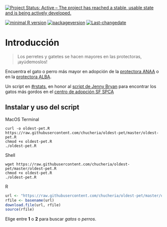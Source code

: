 
[![Project Status: Active – The project has reached a stable, usable state and is being actively developed.](http://www.repostatus.org/badges/latest/active.svg)](http://www.repostatus.org/#active)

[![minimal R version](https://img.shields.io/badge/R%3E%3D-3.3.1-6666ff.svg)](https://cran.r-project.org/) [![packageversion](https://img.shields.io/badge/Package%20version-0.2.0-orange.svg?style=flat-square)](commits/master) [![Last-changedate](https://img.shields.io/badge/last%20change-2017--12--01-yellowgreen.svg)](/commits/master)

<!-- README.md is generated from README.Rmd. Please edit that file -->
Introducción
============

> Los perretes y gatetes se hacen mayores en las protectoras, ¡ayúdemoslos!

Encuentra el gato o perro más mayor en adopción de la [protectora ANAA](http://www.anaaweb.org/) o en la [protectora ALBA](http://www.albaonline.org/).

Un script en [\#rstats](https://twitter.com/hashtag/rstats), en honor al [script de Jenny Bryan](https://github.com/jennybc/fattest-cat) para encontrar los gatos más gordos en el [centro de adopción SF SPCA](https://www.sfspca.org/adoptions/cats)

Instalar y uso del script
-------------------------

MacOS Terminal

    curl -o oldest-pet.R https://raw.githubusercontent.com/chucheria/oldest-pet/master/oldest-pet.R
    chmod +x oldest-pet.R
    ./oldest-pet.R

Shell

    wget https://raw.githubusercontent.com/chucheria/oldest-pet/master/oldest-pet.R
    chmod +x oldest-pet.R
    ./oldest-pet.R

R

``` r
url <- "https://raw.githubusercontent.com/chucheria/oldest-pet/master/oldest-pet.R"
rfile <- basename(url)
download.file(url, rfile)
source(rfile)
```

Elige entre **1** o **2** para buscar *gatos* o *perros*.
